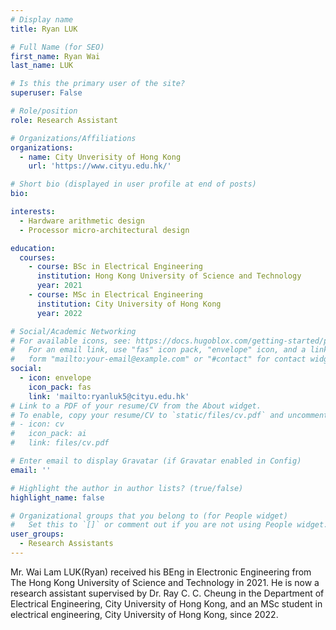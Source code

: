 ```yaml
---
# Display name
title: Ryan LUK

# Full Name (for SEO)
first_name: Ryan Wai
last_name: LUK

# Is this the primary user of the site?
superuser: False

# Role/position
role: Research Assistant

# Organizations/Affiliations
organizations:
  - name: City Unverisity of Hong Kong
    url: 'https://www.cityu.edu.hk/'

# Short bio (displayed in user profile at end of posts)
bio: 

interests:
  - Hardware arithmetic design
  - Processor micro-architectural design

education:
  courses:
    - course: BSc in Electrical Engineering
      institution: Hong Kong University of Science and Technology
      year: 2021
    - course: MSc in Electrical Engineering
      institution: City University of Hong Kong
      year: 2022  

# Social/Academic Networking
# For available icons, see: https://docs.hugoblox.com/getting-started/page-builder/#icons
#   For an email link, use "fas" icon pack, "envelope" icon, and a link in the
#   form "mailto:your-email@example.com" or "#contact" for contact widget.
social:
  - icon: envelope
    icon_pack: fas
    link: 'mailto:ryanluk5@cityu.edu.hk'   
# Link to a PDF of your resume/CV from the About widget.
# To enable, copy your resume/CV to `static/files/cv.pdf` and uncomment the lines below.
# - icon: cv
#   icon_pack: ai
#   link: files/cv.pdf

# Enter email to display Gravatar (if Gravatar enabled in Config)
email: ''

# Highlight the author in author lists? (true/false)
highlight_name: false

# Organizational groups that you belong to (for People widget)
#   Set this to `[]` or comment out if you are not using People widget.
user_groups:
  - Research Assistants
---
```


Mr. Wai Lam LUK(Ryan) received his BEng in Electronic Engineering from The Hong Kong University of Science and Technology in 2021. He is now a research assistant supervised by Dr. Ray C. C. Cheung in the Department of Electrical Engineering, City University of Hong Kong, and an MSc student in electrical engineering, City University of Hong Kong, since 2022.